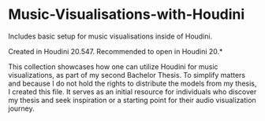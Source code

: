 # Music-Visualisations-with-Houdini
Includes basic setup for music visualisations inside of Houdini.

Created in Houdini 20.547. Recommended to open in Houdini 20.*

This collection showcases how one can utilize Houdini for music visualizations, as part of my second Bachelor Thesis. To simplify matters and because I do not hold the rights to distribute the models from my thesis, I created this file. It serves as an initial resource for individuals who discover my thesis and seek inspiration or a starting point for their audio visualization journey.
